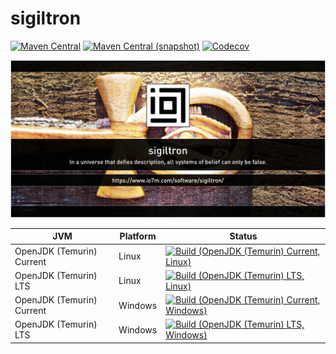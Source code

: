 sigiltron
===

[![Maven Central](https://img.shields.io/maven-central/v/sigiltron/sigiltron.svg?style=flat-square)](http://search.maven.org/#search%7Cga%7C1%7Cg%3A%22sigiltron%22)
[![Maven Central (snapshot)](https://img.shields.io/nexus/s/https/s01.oss.sonatype.org/sigiltron/sigiltron.svg?style=flat-square)](https://s01.oss.sonatype.org/content/repositories/snapshots/com/io7m/sigiltron/)
[![Codecov](https://img.shields.io/codecov/c/github/io7m/sigiltron.svg?style=flat-square)](https://codecov.io/gh/io7m/sigiltron)

![sigiltron](./src/site/resources/sigiltron.jpg?raw=true)

| JVM | Platform | Status |
|-----|----------|--------|
| OpenJDK (Temurin) Current | Linux | [![Build (OpenJDK (Temurin) Current, Linux)](https://img.shields.io/github/actions/workflow/status/io7m/sigiltron/main.linux.temurin.current.yml)](https://github.com/io7m/sigiltron/actions?query=workflow%3Amain.linux.temurin.current)|
| OpenJDK (Temurin) LTS | Linux | [![Build (OpenJDK (Temurin) LTS, Linux)](https://img.shields.io/github/actions/workflow/status/io7m/sigiltron/main.linux.temurin.lts.yml)](https://github.com/io7m/sigiltron/actions?query=workflow%3Amain.linux.temurin.lts)|
| OpenJDK (Temurin) Current | Windows | [![Build (OpenJDK (Temurin) Current, Windows)](https://img.shields.io/github/actions/workflow/status/io7m/sigiltron/main.windows.temurin.current.yml)](https://github.com/io7m/sigiltron/actions?query=workflow%3Amain.windows.temurin.current)|
| OpenJDK (Temurin) LTS | Windows | [![Build (OpenJDK (Temurin) LTS, Windows)](https://img.shields.io/github/actions/workflow/status/io7m/sigiltron/main.windows.temurin.lts.yml)](https://github.com/io7m/sigiltron/actions?query=workflow%3Amain.windows.temurin.lts)|
